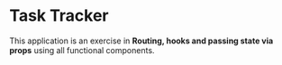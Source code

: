 <h1> Task Tracker</h1>
This application is an exercise in <strong>Routing, hooks and passing state via props</strong> using all functional components.
